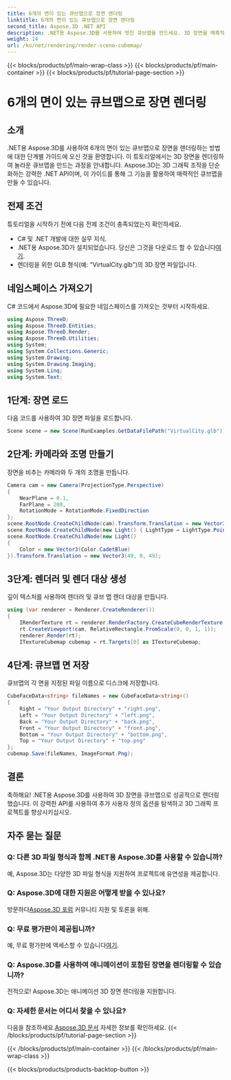 ```yaml
---
title: 6개의 면이 있는 큐브맵으로 장면 렌더링
linktitle: 6개의 면이 있는 큐브맵으로 장면 렌더링
second_title: Aspose.3D .NET API
description: .NET용 Aspose.3D를 사용하여 멋진 큐브맵을 만드세요. 3D 장면을 매혹적인 6면 큐브맵으로 렌더링하기 위한 단계별 가이드를 따르십시오.
weight: 14
url: /ko/net/rendering/render-scene-cubemap/
---
```


{{< blocks/products/pf/main-wrap-class >}}
{{< blocks/products/pf/main-container >}}
{{< blocks/products/pf/tutorial-page-section >}}

# 6개의 면이 있는 큐브맵으로 장면 렌더링

## 소개
.NET용 Aspose.3D를 사용하여 6개의 면이 있는 큐브맵으로 장면을 렌더링하는 방법에 대한 단계별 가이드에 오신 것을 환영합니다. 이 튜토리얼에서는 3D 장면을 렌더링하여 놀라운 큐브맵을 만드는 과정을 안내합니다. Aspose.3D는 3D 그래픽 조작을 단순화하는 강력한 .NET API이며, 이 가이드를 통해 그 기능을 활용하여 매력적인 큐브맵을 만들 수 있습니다.
## 전제 조건
튜토리얼을 시작하기 전에 다음 전제 조건이 충족되었는지 확인하세요.
- C# 및 .NET 개발에 대한 실무 지식.
-  .NET용 Aspose.3D가 설치되었습니다. 당신은 그것을 다운로드 할 수 있습니다[여기](https://releases.aspose.com/3d/net/).
- 렌더링을 위한 GLB 형식(예: "VirtualCity.glb")의 3D 장면 파일입니다.
## 네임스페이스 가져오기
C# 코드에서 Aspose.3D에 필요한 네임스페이스를 가져오는 것부터 시작하세요.
```csharp
using Aspose.ThreeD;
using Aspose.ThreeD.Entities;
using Aspose.ThreeD.Render;
using Aspose.ThreeD.Utilities;
using System;
using System.Collections.Generic;
using System.Drawing;
using System.Drawing.Imaging;
using System.Linq;
using System.Text;
```
## 1단계: 장면 로드
다음 코드를 사용하여 3D 장면 파일을 로드합니다.
```csharp
Scene scene = new Scene(RunExamples.GetDataFilePath("VirtualCity.glb"));
```
## 2단계: 카메라와 조명 만들기
장면을 비추는 카메라와 두 개의 조명을 만듭니다.
```csharp
Camera cam = new Camera(ProjectionType.Perspective)
{
    NearPlane = 0.1,
    FarPlane = 200,
    RotationMode = RotationMode.FixedDirection
};
scene.RootNode.CreateChildNode(cam).Transform.Translation = new Vector3(5, 6, 0);
scene.RootNode.CreateChildNode(new Light() { LightType = LightType.Point }).Transform.Translation = new Vector3(-10, 7, -10);
scene.RootNode.CreateChildNode(new Light()
{
    Color = new Vector3(Color.CadetBlue)
}).Transform.Translation = new Vector3(49, 0, 49);
```
## 3단계: 렌더러 및 렌더 대상 생성
깊이 텍스처를 사용하여 렌더러 및 큐브 맵 렌더 대상을 만듭니다.
```csharp
using (var renderer = Renderer.CreateRenderer())
{
    IRenderTexture rt = renderer.RenderFactory.CreateCubeRenderTexture(new RenderParameters(false), 512, 512);
    rt.CreateViewport(cam, RelativeRectangle.FromScale(0, 0, 1, 1));
    renderer.Render(rt);
    ITextureCubemap cubemap = rt.Targets[0] as ITextureCubemap;
```
## 4단계: 큐브맵 면 저장
큐브맵의 각 면을 지정된 파일 이름으로 디스크에 저장합니다.
```csharp
CubeFaceData<string> fileNames = new CubeFaceData<string>()
{
    Right = "Your Output Directory" + "right.png",
    Left = "Your Output Directory" + "left.png",
    Back = "Your Output Directory" + "back.png",
    Front = "Your Output Directory" + "front.png",
    Bottom = "Your Output Directory" + "bottom.png",
    Top = "Your Output Directory" + "top.png"
};
cubemap.Save(fileNames, ImageFormat.Png);
```
## 결론
축하해요! .NET용 Aspose.3D를 사용하여 3D 장면을 큐브맵으로 성공적으로 렌더링했습니다. 이 강력한 API를 사용하여 추가 사용자 정의 옵션을 탐색하고 3D 그래픽 프로젝트를 향상시키십시오.
## 자주 묻는 질문
### Q: 다른 3D 파일 형식과 함께 .NET용 Aspose.3D를 사용할 수 있습니까?
예, Aspose.3D는 다양한 3D 파일 형식을 지원하여 프로젝트에 유연성을 제공합니다.
### Q: Aspose.3D에 대한 지원은 어떻게 받을 수 있나요?
 방문하다[Aspose.3D 포럼](https://forum.aspose.com/c/3d/18) 커뮤니티 지원 및 토론을 위해.
### Q: 무료 평가판이 제공됩니까?
 예, 무료 평가판에 액세스할 수 있습니다[여기](https://releases.aspose.com/).
### Q: Aspose.3D를 사용하여 애니메이션이 포함된 장면을 렌더링할 수 있습니까?
전적으로! Aspose.3D는 애니메이션 3D 장면 렌더링을 지원합니다.
### Q: 자세한 문서는 어디서 찾을 수 있나요?
 다음을 참조하세요.[Aspose.3D 문서](https://reference.aspose.com/3d/net/) 자세한 정보를 확인하세요.
{{< /blocks/products/pf/tutorial-page-section >}}

{{< /blocks/products/pf/main-container >}}
{{< /blocks/products/pf/main-wrap-class >}}

{{< blocks/products/products-backtop-button >}}
